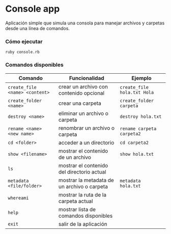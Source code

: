 # Console app

Aplicación simple que simula una consola para manejar archivos y carpetas desde una línea de comandos.

### Cómo ejecutar

`ruby console.rb`

### Comandos disponibles

Comando | Funcionalidad | Ejemplo
--- | --- | ---
`create_file <name> <content>` | crear un archivo con contenido opcional |  `create_file hola.txt Hola`
`create_folder <name> `         | crear una carpeta |  `create_folder carpeta`
`destroy <name>`              | eliminar un archivo o carpeta | `destroy hola.txt`
`rename <name> <new name>`         | renombrar un archivo o carpeta |   `rename carpeta carpeta2`
`cd <folder>`                     | acceder a un directorio |   `cd carpeta2`
`show <filename>`                 | mostrar el contenido de un archivo  |   `show hola.txt`
`ls`                              | mostrar el contenido del directorio actual  |   
`metadata <file/folder>`          | mostrar la metadata de un archivo o carpeta |   `metadata hola.txt`
`whereami`                        | mostrar la ruta de la carpeta actual    |   
`help`                            | mostrar lista de comandos disponibles   |
`exit`                            | salir de la aplicación |

